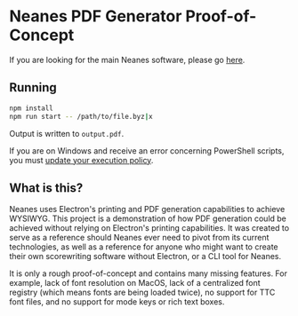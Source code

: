 # Neanes PDF Generator Proof-of-Concept

If you are looking for the main Neanes software, please go [here](https://neanes.github.io/neanes/).

## Running

```bash
npm install
npm run start -- /path/to/file.byz|x
```

Output is written to `output.pdf`.

If you are on Windows and receive an error concerning PowerShell scripts, you must [update your execution policy](https://learn.microsoft.com/en-us/powershell/module/microsoft.powershell.security/set-executionpolicy).

## What is this?

Neanes uses Electron's printing and PDF generation capabilities to achieve WYSIWYG. This project is a demonstration of how PDF generation could be achieved without relying on Electron's printing capabilities. It was created to serve as a reference should Neanes ever need to pivot from its current technologies, as well as a reference for anyone who might want to create their own scorewriting software without Electron, or a CLI tool for Neanes.

It is only a rough proof-of-concept and contains many missing features. For example, lack of font resolution on MacOS, lack of a centralized font registry (which means fonts are being loaded twice), no support for TTC font files, and no support for mode keys or rich text boxes.

